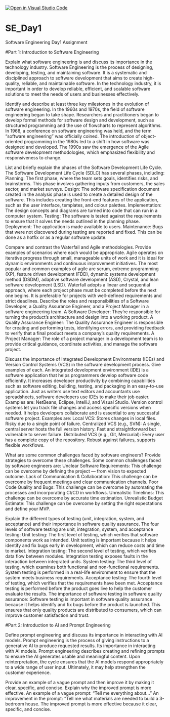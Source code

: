 [![Open in Visual Studio Code](https://classroom.github.com/assets/open-in-vscode-2e0aaae1b6195c2367325f4f02e2d04e9abb55f0b24a779b69b11b9e10269abc.svg)](https://classroom.github.com/online_ide?assignment_repo_id=17169517&assignment_repo_type=AssignmentRepo)
# SE_Day1
Software Engineering Day1 Assignment

#Part 1: Introduction to Software Engineering

Explain what software engineering is and discuss its importance in the technology industry.
Software Engineering is the process of designing, developing, testing, and maintaining software. It is a systematic and disciplined approach to software development that aims to create high-quality, reliable, and maintainable software. 
In the technology industry, it is important in order to develop reliable, efficient, and scalable software solutions to meet the needs of users and businesses effectively.

Identify and describe at least three key milestones in the evolution of software engineering.
In the 1960s and 1970s, the field of software engineering began to take shape. Researchers and practitioners began to develop formal methods for software design and development, such as structured programming and the use of flowcharts to represent algorithms. In 1968, a conference on software engineering was held, and the term “software engineering” was officially coined.
The introduction of object-oriented programming in the 1980s led to a shift in how software was designed and developed.
The 1990s saw the emergence of the Agile software development methodologies, which emphasized flexibility and responsiveness to change. 

List and briefly explain the phases of the Software Development Life Cycle.
The Software Development Life Cycle (SDLC) has several phases, including:
Planning: The first phase, where the team sets goals, identifies risks, and brainstorms. This phase involves gathering inputs from customers, the sales sector, and market surveys. 
Design: The software specification document created in the analysis phase is used to create a detailed design of the software. This includes creating the front-end features of the application, such as the user interface, templates, and colour palettes. 
Implementation: The design concepts and diagrams are turned into code that can run in a computer system. 
Testing: The software is tested against the requirements to ensure that it solves the needs outlined in the planning phase. 
Deployment: The application is made available to users. 
Maintenance: Bugs that were not discovered during testing are reported and fixed. This can be done as a hotfix or as a regular software update. 

Compare and contrast the Waterfall and Agile methodologies. Provide examples of scenarios where each would be appropriate.
Agile operates on iterative progress through small, manageable units of work and it is ideal for dynamic environments and continuous improvement initiatives. The most popular and common examples of agile are scrum, extreme programming (XP), feature driven development (FDD), dynamic systems development method (DSDM), adaptive software development (ASD), Crystal, and lean software development (LSD). 
Waterfall adopts a linear and sequential approach, where each project phase must be completed before the next one begins. It is preferable for projects with well-defined requirements and strict deadlines.
Describe the roles and responsibilities of a Software Developer, a Quality Assurance Engineer, and a Project Manager in a software engineering team.
A Software Developer: They’re responsible for turning the product’s architecture and design into a working product.
A Quality Assurance Engineer: The Quality Assurance Engineer is responsible for creating and performing tests, identifying errors, and providing feedback to verify that a final product meets a company’s quality requirements.
A Project Manager: The role of a project manager in a development team is to provide critical guidance, coordinate activities, and manage the software project.

Discuss the importance of Integrated Development Environments (IDEs) and Version Control Systems (VCS) in the software development process. Give examples of each.
An integrated development environment (IDE) is a software application that helps programmers develop software code efficiently. It increases developer productivity by combining capabilities such as software editing, building, testing, and packaging in an easy-to-use application. Just as writers use text editors and accountants use spreadsheets, software developers use IDEs to make their job easier. Examples are: NetBeans, Eclipse, IntelliJ, and Visual Studio.
Version control systems let you track file changes and access specific versions when needed. It helps developers collaborate and is essential to any successful software project. Examples are:
Local VCS: Stores changes in local files. Risky due to a single point of failure.
Centralized VCS (e.g., SVN): A single, central server hosts the full version history. Fast and straightforward but vulnerable to server failure.
Distributed VCS (e.g., Git, Mercurial): Every user has a complete copy of the repository. Robust against failures, supports flexible workflows.

What are some common challenges faced by software engineers? Provide strategies to overcome these challenges.
Some common challenges faced by software engineers are:
Unclear Software Requirements: This challenge can be overcome by defining the project — from vision to expected outcome.
Lack of Communication & Collaboration: This challenge can be overcome by frequent meetings and clear communication channels.
Poor Code Quality and Bugs: This challenge can be overcome by automating the processes and incorporating CI/CD in workflows.
Unrealistic Timelines: This challenge can be overcome by accurate time estimation.
Unrealistic Budget Estimate: This challenge can be overcome by setting the right expectations and define your MVP.

Explain the different types of testing (unit, integration, system, and acceptance) and their importance in software quality assurance.
The four levels of software testing are unit, integration, system, and acceptance testing: 
Unit testing: The first level of testing, which verifies that software components work as intended. Unit testing is important because it helps identify and fix bugs early in development, which can reduce costs and time to market. 
Integration testing: The second level of testing, which verifies data flow between modules. Integration testing exposes faults in the interaction between integrated units. 
System testing: The third level of testing, which examines both functional and non-functional requirements. System testing is performed in a real-life environment to ensure that the system meets business requirements. 
Acceptance testing: The fourth level of testing, which verifies that the requirements have been met. Acceptance testing is performed before the product goes live to help the customer evaluate the results. 
The importance of software testing in software quality assurance:
Software testing is important in software quality assurance because it helps identify and fix bugs before the product is launched. This ensures that only quality products are distributed to consumers, which can improve customer satisfaction and trust.

#Part 2: Introduction to AI and Prompt Engineering

Define prompt engineering and discuss its importance in interacting with AI models.
Prompt engineering is the process of giving instructions to a generative AI to produce requested results. 
Its importance in interacting with AI models.
Prompt engineering describes creating and refining prompts to ensure the AI generates usable and meaningful content. Upon reinterpretation, the cycle ensures that the AI models respond appropriately to a wide range of user input. Ultimately, it may help strengthen the customer experience.

Provide an example of a vague prompt and then improve it by making it clear, specific, and concise. Explain why the improved prompt is more effective.
An example of a vague prompt: “Tell me everything about…”
An improvement in the prompt: “Tell me what materials are needed to build a 3-bedroom house.
The improved prompt is more effective because it clear, specific, and concise.
